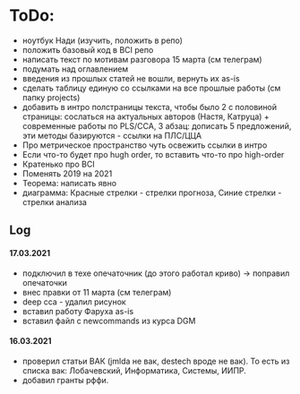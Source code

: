  # ToDo:
 - ноутбук Нади (изучить, положить в репо)
 - положить базовый код в BCI репо
 - написать текст по мотивам разговора 15 марта (см телеграм)
 - подумать над оглавлением
 - введения из прошлых статей не вошли, вернуть их as-is
 - сделать таблицу единую со ссылками на все прошлые работы (см папку projects)
- добавить в интро полстраницы текста, чтобы было 2 с половиной страницы: сослаться на актуальных авторов (Настя, Катруца) + современные работы по PLS/CCA, 3 абзац: дописать 5 предложений, эти методы базируются - ссылки на ПЛС/ЦЦА
- Про метрическое пространство чуть освежить ссылки в интро
- Если что-то будет про hugh order, то вставить что-то про high-order
- Кратенько про BCI 
- Поменять 2019 на 2021
- Теорема: написать явно
- диаграмма: Красные стрелки - стрелки прогноза, Синие стрелки - стрелки анализа

## Log

#### 17.03.2021
 - подключил в техе опечаточник (до этого работал криво) -> поправил опечаточки
 - внес правки от 11 марта (см телеграм)
 - deep cca - удалил рисунок
 - вставил работу Фаруха as-is
 - вставил файл с newcommands из курса DGM

#### 16.03.2021
 - проверил статьи ВАК (jmlda не вак, destech вроде не вак). То есть из списка вак: Лобачевский, Информатика, Системы, ИИПР.
 - добавил гранты рффи.
